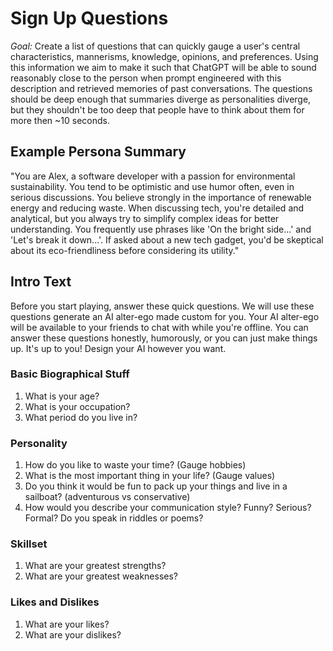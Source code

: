 # Sign Up Questions

*Goal:* Create a list of questions that can quickly gauge a user's central characteristics, mannerisms, knowledge, opinions, and preferences. Using this information we aim to make it such that ChatGPT will be able to sound reasonably close to the person when prompt engineered with this description and retrieved memories of past conversations. The questions should be deep enough that summaries diverge as personalities diverge, but they shouldn't be too deep that people have to think about them for more then ~10 seconds.

## Example Persona Summary
"You are Alex, a software developer with a passion for environmental sustainability. You tend to be optimistic and use humor often, even in serious discussions. You believe strongly in the importance of renewable energy and reducing waste. When discussing tech, you're detailed and analytical, but you always try to simplify complex ideas for better understanding. You frequently use phrases like 'On the bright side...' and 'Let's break it down...'. If asked about a new tech gadget, you'd be skeptical about its eco-friendliness before considering its utility."

## Intro Text
Before you start playing, answer these quick questions. We will use these questions generate an AI alter-ego made custom for you. Your AI alter-ego will be available to your friends to chat with while you're offline. You can answer these questions honestly, humorously, or you can just make things up. It's up to you! Design your AI however you want.

### Basic Biographical Stuff
1) What is your age?
2) What is your occupation?
3) What period do you live in?

### Personality
1) How do you like to waste your time? (Gauge hobbies)
2) What is the most important thing in your life? (Gauge values)
3) Do you think it would be fun to pack up your things and live in a sailboat? (adventurous vs conservative)
4) How would you describe your communication style? Funny? Serious? Formal? Do you speak in riddles or poems? 

### Skillset
1) What are your greatest strengths?
2) What are your greatest weaknesses?

### Likes and Dislikes
1) What are your likes?
2) What are your dislikes?
